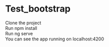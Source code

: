 # Test_bootstrap

Clone the project
</br>
Run npm install
</br>
Run ng serve 
</br>
You can see the app running on localhost:4200
